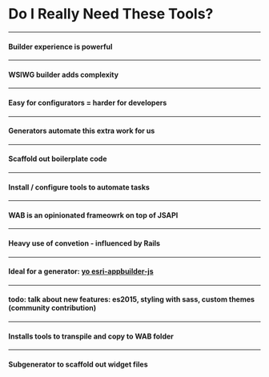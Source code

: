 <!-- .slide: data-background="reveal.js/img/bg-2.png" -->
# Do I Really Need These Tools?

---

<!-- .slide: data-background="img/wab-builder.png" -->
#### Builder experience is powerful

---

<!-- .slide: data-background="img/wab-builder.png" -->
#### WSIWG builder adds complexity


---

<!-- .slide: data-background="img/problem-7658225516_00cf277f83_z.jpg" -->
#### Easy for configurators = harder for developers

---

<!-- .slide: data-background="img/scaffold-2520054449_b8d243d857_z.jpg" -->
#### Generators automate this extra work for us

---

<!-- .slide: data-background="img/scaffold-2520054449_b8d243d857_z.jpg" -->
#### Scaffold out boilerplate code

---

<!-- .slide: data-background="img/scaffold-2520054449_b8d243d857_z.jpg" -->
#### Install / configure tools to automate tasks

---

<!-- .slide: data-background="img/wab-exploded.png" data-background-size="800px" data-background-color="#fff" -->
#### WAB is an opinionated frameowrk on top of JSAPI

---

<!-- .slide: data-background="img/wab-widget-conventions.png" -->
#### Heavy use of convetion - influenced by Rails

---

<!-- .slide: data-background="img/wab-generator-sceenshot.png" data-background-size="634px" data-background-color="#282923" -->
#### Ideal for a generator: [yo esri-appbuilder-js](https://www.npmjs.com/package/generator-esri-appbuilder-js)

---

<!-- .slide: data-background="img/wab-generator-sceenshot.png" data-background-size="634px" data-background-color="#282923" -->
#### todo: talk about new features: es2015, styling with sass, custom themes (community contribution)

---

<!-- .slide: data-background="img/wab-generator-sceenshot.png" data-background-size="634px" data-background-color="#282923" -->
#### Installs tools to transpile and copy to WAB folder

---

<!-- .slide: data-background="img/wab-generator-sceenshot.png" data-background-size="634px" data-background-color="#282923" -->
#### Subgenerator to scaffold out widget files

